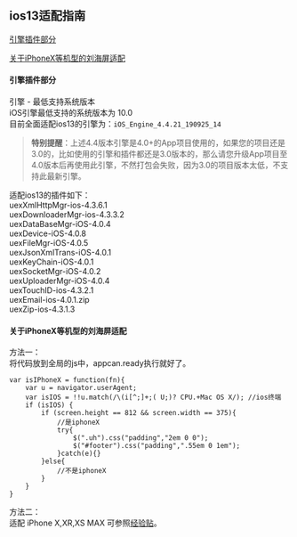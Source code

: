 ## **ios13适配指南**

[引擎插件部分](####-引擎插件部分)

[关于iPhoneX等机型的刘海屏适配](####-关于iPhoneX等机型的刘海屏适配)

#### 引擎插件部分

引擎 - 最低支持系统版本<br>
iOS引擎最低支持的系统版本为 10.0<br>
目前全面适配ios13的引擎为：`iOS_Engine_4.4.21_190925_14`

> **特别提醒**：上述4.4版本引擎是4.0+的App项目使用的，如果您的项目还是3.0的，比如使用的引擎和插件都还是3.0版本的，那么请您升级App项目至4.0版本后再使用此引擎，不然打包会失败，因为3.0的项目版本太低，不支持此最新引擎。


适配ios13的插件如下：<br>
uexXmlHttpMgr-ios-4.3.6.1<br>
uexDownloaderMgr-ios-4.3.3.2<br>
uexDataBaseMgr-iOS-4.0.4<br>
uexDevice-iOS-4.0.8<br>
uexFileMgr-iOS-4.0.5<br>
uexJsonXmlTrans-iOS-4.0.1<br>
uexKeyChain-iOS-4.0.1<br>
uexSocketMgr-iOS-4.0.2<br>
uexUploaderMgr-iOS-4.0.4<br>
uexTouchID-ios-4.3.2.1<br>
uexEmail-ios-4.0.1.zip<br>
uexZip-ios-4.3.1.3<br>

#### 关于iPhoneX等机型的刘海屏适配

方法一：<br>
将代码放到全局的js中，appcan.ready执行就好了。<br>

```
var isIPhoneX = function(fn){
    var u = navigator.userAgent;
    var isIOS = !!u.match(/\(i[^;]+;( U;)? CPU.+Mac OS X/); //ios终端
    if (isIOS) {        
        if (screen.height == 812 && screen.width == 375){
            //是iphoneX
            try{
                $(".uh").css("padding","2em 0 0");
                $("#footer").css("padding",".55em 0 1em");
            }catch(e){}
        }else{
            //不是iphoneX
        } 
    }
}
```

方法二：<br>
适配 iPhone X,XR,XS MAX 可参照[经验贴](https://bbs.appcan.cn/forum.php?mod=viewthread&tid=64672)。